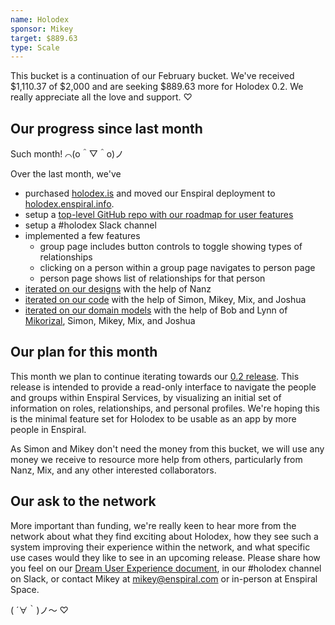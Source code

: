 ```yaml
---
name: Holodex
sponsor: Mikey
target: $889.63
type: Scale
---
```

This bucket is a continuation of our February bucket. We've received $1,110.37 of $2,000 and are seeking $889.63 more for Holodex 0.2. We really appreciate all the love and support. ♡

## Our progress since last month

Such month! ⌒(o＾▽＾o)ノ

Over the last month, we've
- purchased [holodex.is](http://holodex.is) and moved our Enspiral deployment to [holodex.enspiral.info](http://holodex.enspiral.info).
- setup a [top-level GitHub repo with our roadmap for user features](https://github.com/open-app/holodex/issues)
- setup a #holodex Slack channel
- implemented a few features
  - group page includes button controls to toggle showing types of relationships
  - clicking on a person within a group page navigates to person page
  - person page shows list of relationships for that person
- [iterated on our designs](https://github.com/open-app/holodex/issues/16#issuecomment-85870813) with the help of Nanz
- [iterated on our code](https://github.com/holodex/app/pulse/monthly) with the help of Simon, Mikey, Mix, and Joshua
- [iterated on our domain models](https://github.com/openvocab/holodex/issues) with the help of Bob and Lynn of [Mikorizal](http://mikorizal.org/), Simon, Mikey, Mix, and Joshua

## Our plan for this month

This month we plan to continue iterating towards our [0.2 release](https://github.com/open-app/holodex/milestones/0.2%20-%20Read-Only%20Multi-Group%20Madness). This release is intended to provide a read-only interface to navigate the people and groups within Enspiral Services, by visualizing an initial set of information on roles, relationships, and personal profiles. We're hoping this is the minimal feature set for Holodex to be usable as an app by more people in Enspiral.

As Simon and Mikey don't need the money from this bucket, we will use any money we receive to resource more help from others, particularly from Nanz, Mix, and any other interested collaborators.

## Our ask to the network

More important than funding, we're really keen to hear more from the network about what they find exciting about Holodex, how they see such a system improving their experience within the network, and what specific use cases would they like to see in an upcoming release. Please share how you feel on our [Dream User Experience document](https://docs.google.com/document/d/1fSWZsjm7qHOwkDoF19olutmUsm65m3_AVoveior-2Hw/edit#), in our #holodex channel on Slack, or contact Mikey at mikey@enspiral.com or in-person at Enspiral Space.

( ´∀｀)ノ～ ♡
